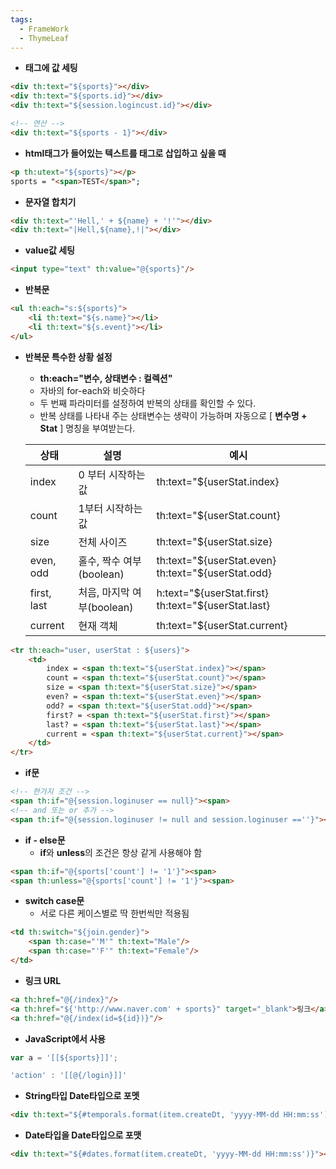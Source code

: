 ```yaml
---
tags:
  - FrameWork
  - ThymeLeaf
---
```

- **태그에 값 세팅**
```html
<div th:text="${sports}"></div>
<div th:text="${sports.id}"></div>
<div th:text="${session.logincust.id}"></div>

<!-- 연산 -->
<div th:text="${sports - 1}"></div>
```
    
- **html태그가 들어있는 텍스트를 태그로 삽입하고 싶을 때**
```html
<p th:utext="${sports}"></p>
sports = "<span>TEST</span>";
```
    
- **문자열 합치기**
```html
<div th:text="'Hell,' + ${name} + '!'"></div>
<div th:text="|Hell,${name},!|"></div>
```
    
- **value값 세팅**
```html
<input type="text" th:value="@{sports}"/>
```
    
- **반복문**
```html
<ul th:each="s:${sports}">
	<li th:text="${s.name}"></li>
	<li th:text="${s.event}"></li>
</ul>
```

- **반복문 특수한 상황 설정**
    - **th:each="변수, 상태변수 : 컬렉션"**
    - 자바의 for-each와 비슷하다
    - 두 번째 파라미터를 설정하여 반복의 상태를 확인할 수 있다.
    - 반복 상태를 나타내 주는 상태변수는 생략이 가능하며 자동으로 [ **변수명 + Stat** ] 명칭을 부여받는다.
        
	| 상태 | 설명 | 예시 |
	| --- | --- | --- |
	| index | 0 부터 시작하는 값 | th:text="\$\{userStat.index\} |
	| count | 1부터 시작하는 값 | th:text="\$\{userStat.count\} |
	| size | 전체 사이즈 | th:text="\$\{userStat.size\} |
	| even, odd | 홀수, 짝수 여부(boolean) | th:text="\$\{userStat.even\} th:text="\$\{userStat.odd\} |
	| first, last | 처음, 마지막 여부(boolean) | h:text="\$\{userStat.first\} th:text="\$\{userStat.last\} |
	| current | 현재 객체 | th:text="\$\{userStat.current\} |
	
```html
<tr th:each="user, userStat : ${users}">
    <td>
        index = <span th:text="${userStat.index}"></span>
        count = <span th:text="${userStat.count}"></span>
        size = <span th:text="${userStat.size}"></span>
        even? = <span th:text="${userStat.even}"></span>
        odd? = <span th:text="${userStat.odd}"></span>
        first? = <span th:text="${userStat.first}"></span>
        last? = <span th:text="${userStat.last}"></span>
        current = <span th:text="${userStat.current}"></span>
    </td>
</tr>
```
        
- **if문**
```html
<!-- 한가지 조건 -->
<span th:if="@{session.loginuser == null}"><span>
<!-- and 또는 or 추가 -->
<span th:if="@{session.loginuser != null and session.loginuser ==''}"><span>
```
    
- **if - else문**
    - **if**와 **unless**의 조건은 항상 같게 사용해야 함
```html
<span th:if="@{sports['count'] != '1'}"><span>
<span th:unless="@{sports['count'] != '1'}"><span>
```
    
- **switch case문**
    - 서로 다른 케이스별로 딱 한번씩만 적용됨
```html
<td th:switch="${join.gender}">
    <span th:case="'M'" th:text="Male"/>
    <span th:case="'F'" th:text="Female"/>
</td>
```
    
- **링크 URL**
```html
<a th:href="@{/index}"/>
<a th:href="${'http://www.naver.com' + sports}" target="_blank">링크</a>
<a th:href="@{/index(id=${id})}"/>
```

- **JavaScript에서 사용**
```jsx
var a = '[[${sports}]]';

'action' : '[[@{/login}]]'
```

- **String타입 Date타입으로 포멧**
```html
<div th:text="${#temporals.format(item.createDt, 'yyyy-MM-dd HH:mm:ss')}"></div>
```

- **Date타입을 Date타입으로 포맷**
```html
<div th:text="${#dates.format(item.createDt, 'yyyy-MM-dd HH:mm:ss')}"></div>
```